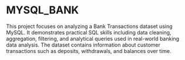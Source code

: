 # MYSQL_BANK
This project focuses on analyzing a Bank Transactions dataset using MySQL. 
It demonstrates practical SQL skills including data cleaning, aggregation, filtering, and analytical queries used in real-world banking data analysis. 
The dataset contains information about customer transactions such as deposits, withdrawals, and balances over time.
